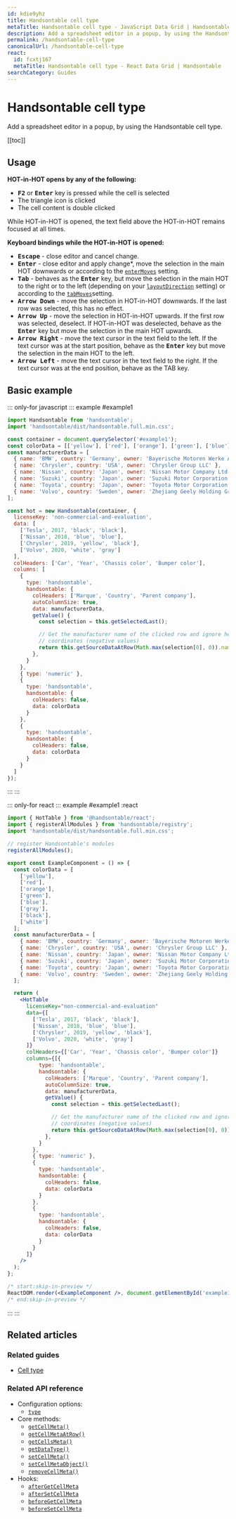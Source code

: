 ```yaml
---
id: kdie9yhz
title: Handsontable cell type
metaTitle: Handsontable cell type - JavaScript Data Grid | Handsontable
description: Add a spreadsheet editor in a popup, by using the Handsontable cell type.
permalink: /handsontable-cell-type
canonicalUrl: /handsontable-cell-type
react:
  id: fcxtj167
  metaTitle: Handsontable cell type - React Data Grid | Handsontable
searchCategory: Guides
---
```


# Handsontable cell type

Add a spreadsheet editor in a popup, by using the Handsontable cell type.

[[toc]]

## Usage

**HOT-in-HOT opens by any of the following:**

- <kbd>**F2**</kbd> or <kbd>**Enter**</kbd> key is pressed while the cell is selected
- The triangle icon is clicked
- The cell content is double clicked

While HOT-in-HOT is opened, the text field above the HOT-in-HOT remains focused at all times.

**Keyboard bindings while the HOT-in-HOT is opened:**

- <kbd>**Escape**</kbd> - close editor and cancel change.
- <kbd>**Enter**</kbd> - close editor and apply change\*, move the selection in the main HOT downwards or according to the [`enterMoves`](@/api/options.md#enterMoves) setting.
- <kbd>**Tab**</kbd> - behaves as the <kbd>**Enter**</kbd> key, but move the selection in the main HOT to the right or to the left (depending on your [`layoutDirection`](@/api/options.md#layoutdirection) setting) or according to the [`tabMoves`](@/api/options.md#tabmoves)setting.
- <kbd>**Arrow Down**</kbd> - move the selection in HOT-in-HOT downwards. If the last row was selected, this has no effect.
- <kbd>**Arrow Up**</kbd> - move the selection in HOT-in-HOT upwards. If the first row was selected, deselect. If HOT-in-HOT was deselected, behave as the <kbd>**Enter**</kbd> key but move the selection in the main HOT upwards.
- <kbd>**Arrow Right**</kbd> - move the text cursor in the text field to the left. If the text cursor was at the start position, behave as the <kbd>**Enter**</kbd> key but move the selection in the main HOT to the left.
- <kbd>**Arrow Left**</kbd> - move the text cursor in the text field to the right. If the text cursor was at the end position, behave as the TAB key.

## Basic example

::: only-for javascript
::: example #example1
```js
import Handsontable from 'handsontable';
import 'handsontable/dist/handsontable.full.min.css';

const container = document.querySelector('#example1');
const colorData = [['yellow'], ['red'], ['orange'], ['green'], ['blue'], ['gray'], ['black'], ['white']];
const manufacturerData = [
  { name: 'BMW', country: 'Germany', owner: 'Bayerische Motoren Werke AG' },
  { name: 'Chrysler', country: 'USA', owner: 'Chrysler Group LLC' },
  { name: 'Nissan', country: 'Japan', owner: 'Nissan Motor Company Ltd' },
  { name: 'Suzuki', country: 'Japan', owner: 'Suzuki Motor Corporation' },
  { name: 'Toyota', country: 'Japan', owner: 'Toyota Motor Corporation' },
  { name: 'Volvo', country: 'Sweden', owner: 'Zhejiang Geely Holding Group' }
];

const hot = new Handsontable(container, {
  licenseKey: 'non-commercial-and-evaluation',
  data: [
    ['Tesla', 2017, 'black', 'black'],
    ['Nissan', 2018, 'blue', 'blue'],
    ['Chrysler', 2019, 'yellow', 'black'],
    ['Volvo', 2020, 'white', 'gray']
  ],
  colHeaders: ['Car', 'Year', 'Chassis color', 'Bumper color'],
  columns: [
    {
      type: 'handsontable',
      handsontable: {
        colHeaders: ['Marque', 'Country', 'Parent company'],
        autoColumnSize: true,
        data: manufacturerData,
        getValue() {
          const selection = this.getSelectedLast();

          // Get the manufacturer name of the clicked row and ignore header
          // coordinates (negative values)
          return this.getSourceDataAtRow(Math.max(selection[0], 0)).name;
        },
      }
    },
    { type: 'numeric' },
    {
      type: 'handsontable',
      handsontable: {
        colHeaders: false,
        data: colorData
      }
    },
    {
      type: 'handsontable',
      handsontable: {
        colHeaders: false,
        data: colorData
      }
    }
  ]
});
```
:::
:::

::: only-for react
::: example #example1 :react
```jsx
import { HotTable } from '@handsontable/react';
import { registerAllModules } from 'handsontable/registry';
import 'handsontable/dist/handsontable.full.min.css';

// register Handsontable's modules
registerAllModules();

export const ExampleComponent = () => {
  const colorData = [
    ['yellow'],
    ['red'],
    ['orange'],
    ['green'],
    ['blue'],
    ['gray'],
    ['black'],
    ['white']
  ];
  const manufacturerData = [
    { name: 'BMW', country: 'Germany', owner: 'Bayerische Motoren Werke AG' },
    { name: 'Chrysler', country: 'USA', owner: 'Chrysler Group LLC' },
    { name: 'Nissan', country: 'Japan', owner: 'Nissan Motor Company Ltd' },
    { name: 'Suzuki', country: 'Japan', owner: 'Suzuki Motor Corporation' },
    { name: 'Toyota', country: 'Japan', owner: 'Toyota Motor Corporation' },
    { name: 'Volvo', country: 'Sweden', owner: 'Zhejiang Geely Holding Group' }
  ];

  return (
    <HotTable
      licenseKey="non-commercial-and-evaluation"
      data={[
        ['Tesla', 2017, 'black', 'black'],
        ['Nissan', 2018, 'blue', 'blue'],
        ['Chrysler', 2019, 'yellow', 'black'],
        ['Volvo', 2020, 'white', 'gray']
      ]}
      colHeaders={['Car', 'Year', 'Chassis color', 'Bumper color']}
      columns={[{
          type: 'handsontable',
          handsontable: {
            colHeaders: ['Marque', 'Country', 'Parent company'],
            autoColumnSize: true,
            data: manufacturerData,
            getValue() {
              const selection = this.getSelectedLast();

              // Get the manufacturer name of the clicked row and ignore header
              // coordinates (negative values)
              return this.getSourceDataAtRow(Math.max(selection[0], 0)).name;
            },
          }
        },
        { type: 'numeric' },
        {
          type: 'handsontable',
          handsontable: {
            colHeaders: false,
            data: colorData
          }
        },
        {
          type: 'handsontable',
          handsontable: {
            colHeaders: false,
            data: colorData
          }
        }
      ]}
    />
  );
};

/* start:skip-in-preview */
ReactDOM.render(<ExampleComponent />, document.getElementById('example1'));
/* end:skip-in-preview */
```
:::
:::


## Related articles

### Related guides

- [Cell type](@/guides/cell-types/cell-type.md)

### Related API reference

- Configuration options:
  - [`type`](@/api/options.md#type)
- Core methods:
  - [`getCellMeta()`](@/api/core.md#getcellmeta)
  - [`getCellMetaAtRow()`](@/api/core.md#getcellmetaatrow)
  - [`getCellsMeta()`](@/api/core.md#getcellsmeta)
  - [`getDataType()`](@/api/core.md#getdatatype)
  - [`setCellMeta()`](@/api/core.md#setcellmeta)
  - [`setCellMetaObject()`](@/api/core.md#setcellmetaobject)
  - [`removeCellMeta()`](@/api/core.md#removecellmeta)
- Hooks:
  - [`afterGetCellMeta`](@/api/hooks.md#aftergetcellmeta)
  - [`afterSetCellMeta`](@/api/hooks.md#aftersetcellmeta)
  - [`beforeGetCellMeta`](@/api/hooks.md#beforegetcellmeta)
  - [`beforeSetCellMeta`](@/api/hooks.md#beforesetcellmeta)
